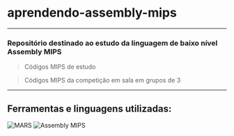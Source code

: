 # aprendendo-assembly-mips

***

### Repositório destinado ao estudo da linguagem de baixo nível Assembly MIPS
> Códigos MIPS de estudo 

> Códigos MIPS da competição em sala em grupos de 3

***

## Ferramentas e linguagens utilizadas:
<div>
  <img src="https://img.shields.io/badge/-MARS-0091FF?logo=appveyor&logoColor=white&style=flat" alt="MARS">
  <img src="https://img.shields.io/badge/-Assembly MIPS-000000?logo=assembler&logoColor=white&style=flat" alt="Assembly MIPS">
</div>
